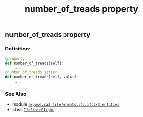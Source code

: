 ﻿---
title: number_of_treads property
second_title: Aspose.CAD for Python via .NET API References
description: 
type: docs
weight: 100
url: /python-net/aspose.cad.fileformats.ifc.ifc2x3.entities/ifcstairflight/number_of_treads/
is_root: false
---

## number_of_treads property

### Definition:
```python
@property
def number_of_treads(self):
    ...
@number_of_treads.setter
def number_of_treads(self, value):
    ...
```

### See Also
* module [`aspose.cad.fileformats.ifc.ifc2x3.entities`](../../)
* class [`IfcStairFlight`](/cad/python-net/aspose.cad.fileformats.ifc.ifc2x3.entities/ifcstairflight)
